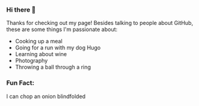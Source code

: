 ### Hi there 👋
Thanks for checking out my page! 
Besides talking to people about GitHub, these are some things I'm passionate about:
- Cooking up a meal
- Going for a run with my dog Hugo
- Learning about wine
- Photography 
- Throwing a ball through a ring

### Fun Fact: 
I can chop an onion blindfolded 
<!--
**rweinmiller/rweinmiller** is a ✨ _special_ ✨ repository because its `README.md` (this file) appears on your GitHub profile.

Here are some ideas to get you started:

- 🔭 I’m currently working on ...
- 🌱 I’m currently learning ...
- 👯 I’m looking to collaborate on ...
- 🤔 I’m looking for help with ...
- 💬 Ask me about ...
- 📫 How to reach me: ...
- 😄 Pronouns: ...
- ⚡ Fun fact: ...
-->
